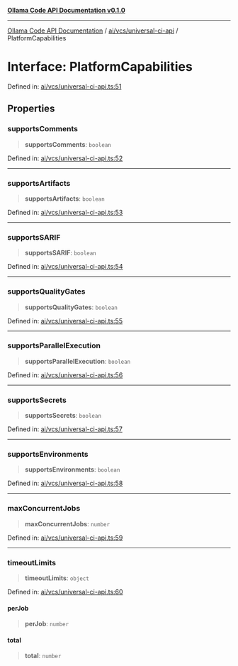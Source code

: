 [**Ollama Code API Documentation v0.1.0**](../../../../README.md)

***

[Ollama Code API Documentation](../../../../modules.md) / [ai/vcs/universal-ci-api](../README.md) / PlatformCapabilities

# Interface: PlatformCapabilities

Defined in: [ai/vcs/universal-ci-api.ts:51](https://github.com/erichchampion/ollama-code/blob/7bf02bdc8ebf923c87dd1be8a3c8c4011170f2d0/ollama-code/src/ai/vcs/universal-ci-api.ts#L51)

## Properties

### supportsComments

> **supportsComments**: `boolean`

Defined in: [ai/vcs/universal-ci-api.ts:52](https://github.com/erichchampion/ollama-code/blob/7bf02bdc8ebf923c87dd1be8a3c8c4011170f2d0/ollama-code/src/ai/vcs/universal-ci-api.ts#L52)

***

### supportsArtifacts

> **supportsArtifacts**: `boolean`

Defined in: [ai/vcs/universal-ci-api.ts:53](https://github.com/erichchampion/ollama-code/blob/7bf02bdc8ebf923c87dd1be8a3c8c4011170f2d0/ollama-code/src/ai/vcs/universal-ci-api.ts#L53)

***

### supportsSARIF

> **supportsSARIF**: `boolean`

Defined in: [ai/vcs/universal-ci-api.ts:54](https://github.com/erichchampion/ollama-code/blob/7bf02bdc8ebf923c87dd1be8a3c8c4011170f2d0/ollama-code/src/ai/vcs/universal-ci-api.ts#L54)

***

### supportsQualityGates

> **supportsQualityGates**: `boolean`

Defined in: [ai/vcs/universal-ci-api.ts:55](https://github.com/erichchampion/ollama-code/blob/7bf02bdc8ebf923c87dd1be8a3c8c4011170f2d0/ollama-code/src/ai/vcs/universal-ci-api.ts#L55)

***

### supportsParallelExecution

> **supportsParallelExecution**: `boolean`

Defined in: [ai/vcs/universal-ci-api.ts:56](https://github.com/erichchampion/ollama-code/blob/7bf02bdc8ebf923c87dd1be8a3c8c4011170f2d0/ollama-code/src/ai/vcs/universal-ci-api.ts#L56)

***

### supportsSecrets

> **supportsSecrets**: `boolean`

Defined in: [ai/vcs/universal-ci-api.ts:57](https://github.com/erichchampion/ollama-code/blob/7bf02bdc8ebf923c87dd1be8a3c8c4011170f2d0/ollama-code/src/ai/vcs/universal-ci-api.ts#L57)

***

### supportsEnvironments

> **supportsEnvironments**: `boolean`

Defined in: [ai/vcs/universal-ci-api.ts:58](https://github.com/erichchampion/ollama-code/blob/7bf02bdc8ebf923c87dd1be8a3c8c4011170f2d0/ollama-code/src/ai/vcs/universal-ci-api.ts#L58)

***

### maxConcurrentJobs

> **maxConcurrentJobs**: `number`

Defined in: [ai/vcs/universal-ci-api.ts:59](https://github.com/erichchampion/ollama-code/blob/7bf02bdc8ebf923c87dd1be8a3c8c4011170f2d0/ollama-code/src/ai/vcs/universal-ci-api.ts#L59)

***

### timeoutLimits

> **timeoutLimits**: `object`

Defined in: [ai/vcs/universal-ci-api.ts:60](https://github.com/erichchampion/ollama-code/blob/7bf02bdc8ebf923c87dd1be8a3c8c4011170f2d0/ollama-code/src/ai/vcs/universal-ci-api.ts#L60)

#### perJob

> **perJob**: `number`

#### total

> **total**: `number`
